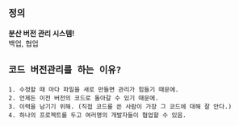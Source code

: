 ## `정의`

**분산 버전 관리 시스템!**  
백업, 협업
<br/>

## `코드 버전관리를 하는 이유?`

    1. 수정할 때 마다 파일을 새로 만들면 관리가 힘들기 때문에.
    2. 언제든 이전 버전의 코드로 돌아갈 수 있기 때문에.
    3. 이력을 남기기 위해. (직접 코드를 쓴 사람이 가장 그 코드에 대해 잘 안다.)
    4. 하나의 프로젝트를 두고 여러명의 개발자들이 협업할 수 있음.

